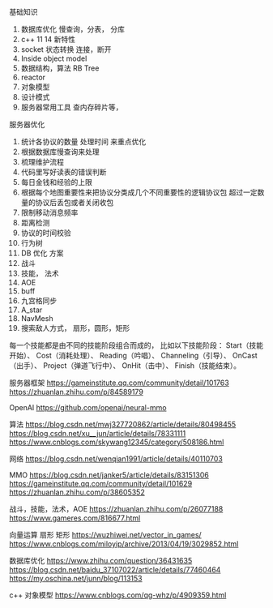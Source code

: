 基础知识
1. 数据库优化  慢查询，分表， 分库
2. c++ 11 14 新特性
3. socket 状态转换    连接，断开
4. Inside object model
5. 数据结构，算法      RB Tree
6. reactor
7. 对象模型
8. 设计模式
9. 服务器常用工具  查内存碎片等，



服务器优化
1. 统计各协议的数量 处理时间 来重点优化
2. 根据数据库慢查询来处理
3. 梳理维护流程
4. 代码里写好读表的错误判断
5. 每日金钱和经验的上限
6. 根据每个地图重要性来把协议分类成几个不同重要性的逻辑协议包 超过一定数量的协议后丢包或者关闭收包
7. 限制移动消息频率
8. 距离检测 
9. 协议的时间校验
10. 行为树
11. DB 优化 方案
12. 战斗
13. 技能， 法术
14. AOE
15. buff
16. 九宫格同步
17. A_star
18. NavMesh
19. 搜索敌人方式， 扇形，圆形，矩形



每一个技能都是由不同的技能阶段组合而成的，
比如以下技能阶段：
Start（技能开始）、
Cost（消耗处理）、
Reading（吟唱）、
Channeling（引导）、
OnCast（出手）、
Project（弹道飞行中）、
OnHit（击中）、
Finish（技能结束）。

服务器框架
https://gameinstitute.qq.com/community/detail/101763
https://zhuanlan.zhihu.com/p/84589179



OpenAI
https://github.com/openai/neural-mmo

算法
https://blog.csdn.net/mwj327720862/article/details/80498455
https://blog.csdn.net/xu__jun/article/details/78331111
https://www.cnblogs.com/skywang12345/category/508186.html

网络
https://blog.csdn.net/wenqian1991/article/details/40110703

MMO
https://blog.csdn.net/janker5/article/details/83151306
https://gameinstitute.qq.com/community/detail/101629
https://zhuanlan.zhihu.com/p/38605352


战斗，技能，法术，AOE
https://zhuanlan.zhihu.com/p/26077188
https://www.gameres.com/816677.html


向量运算  扇形 矩形
https://wuzhiwei.net/vector_in_games/
https://www.cnblogs.com/miloyip/archive/2013/04/19/3029852.html

数据库优化
https://www.zhihu.com/question/36431635
https://blog.csdn.net/baidu_37107022/article/details/77460464
https://my.oschina.net/junn/blog/113153


c++ 对象模型
https://www.cnblogs.com/qg-whz/p/4909359.html


